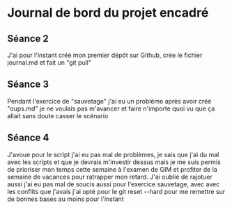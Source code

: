 # Journal de bord du projet encadré

## Séance 2

J'ai pour l'instant créé mon premier dépôt sur Github, crée le fichier journal.md et fait un "git pull"

## Séance 3

Pendant l'exercice de "sauvetage" j'ai eu un problème après avoir créé "oups.md" je ne voulais pas m'avancer et faire n'importe quoi vu que ça allait sans doute casser le scénario

## Séance 4

J'avoue pour le script j'ai eu pas mal de problèmes, je sais que j'ai du mal avec les scripts et que je devrais m'investir dessus mais je me suis permis de prioriser mon temps cette semaine à l'examen de GIM et profiter de la semaine de vacances pour ratrapper mon retard. J'ai oublié de rajotuer aussi j'ai eu pas mal de soucis aussi pour l'exercice sauvetage, avec avec les conflits que j'avais j'ai opté pour le git reset --hard pour me remettre sur de bonnes bases au moins pour l'instant
